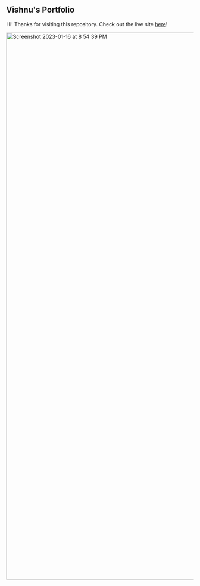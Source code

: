 ## Vishnu's Portfolio
Hi! Thanks for visiting this repository. Check out the live site [here](https://Vishnu.dev)!

<img width="1469" alt="Screenshot 2023-01-16 at 8 54 39 PM" src="https://user-images.githubusercontent.com/29945147/212683211-083f170d-6f48-42da-93a1-60fc2a22392b.png">
